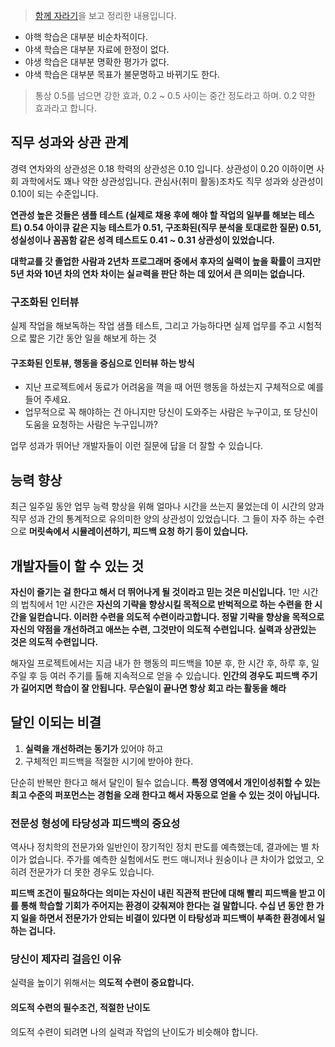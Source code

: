 > [함께 자라기](http://www.yes24.com/Product/goods/67350256)을 보고 정리한 내용입니다.

* 야핵 학습은 대부분 비순차적이다.
* 야색 학습은 대부분 자료에 한정이 없다.
* 야생 학습은 대부분 명확한 평가가 없다.
* 야색 학습은 대부분 목표가 불문명하고 바뀌기도 한다.



> 통상 0.5를 넘으면 강한 효과, 0.2 ~ 0.5 사이는 중간 정도라고 하며. 0.2 약한 효과라고 합니다.


## 직무 성과와 상관 관계 

경력 연차와의 상관성은 0.18 학력의 상관성은 0.10 입니다. 상관성이 0.20 이하이면 사회 과학에서도 꽤나 약한 상관성입니다. 관심사(취미 활동)조차도 직무 성과와 상관성이 0.10이 되는 수준입니다.


**연관성 높은 것들은 샘플 테스트 (실제로 채용 후에 해야 할 작업의 일부를 해보는 테스트) 0.54 아이큐 같은 지능 테스트가 0.51, 구조화된(직무 분석을 토대로한 질문) 0.51, 성실성이나 꼼꼼함 같은 성격 테스트도 0.41 ~ 0.31 상관성이 있었습니다.**

**대학교를 갓 졸업한 사람과 2년차 프로그래머 중에서 후자의 실력이 높을 확률이 크지만 5년 차와 10년 차의 연차 차이는 실ㄹ력을 판단 하는 데 있어서 큰 의미는 없습니다.**


### 구조화된 인터뷰
실제 작업을 해보독하는 작업 샘플 테스트, 그리고 가능하다면 실제 업무를 주고 시험적으로 짧은 기간 동안 일을 해보게 하는 것

#### 구조화된 인토뷰, 행동을 중심으로 인터뷰 하는 방식

* 지난 프로젝트에서 동료가 어려움을 껵을 때 어떤 행동을 하셨는지 구체적으로 예를 들어 주세요.
* 업무적으로 꼭 해야하는 건 아니지만 당신이 도와주는 사람은 누구이고, 또 당신이 도움을 요청하는 사람은 누구입니까? 

업무 성과가 뛰어난 개발자들이 이런 질문에 답을 더 잘할 수 있습니다.



## 능력 향상

최근 일주일 동안 업무 능력 향상을 위해 얼마나 시간을 쓰는지 물었는데 이 시간의 양과 직무 성과 간의 통계적으로 유의미한 양의 상관성이 있었습니다. 그 들이 자주 하는 수련으로 **머릿속에서 시뮬레이션하기, 피드백 요청 하기 등이 있습니다.**


## 개발자들이 할 수 있는 것

**자신이 즐기는 걸 한다고 해서 더 뛰어나게 될 것이라고 믿는 것은 미신입니다.** 1만 시간의 법칙에서 1만 시간은 **자신의 기략을 향상시킬 목적으로 반벅적으로 하는 수련을 한 시간을 일컫습니다. 이러한 수련을 의도적 수련이라고합니다. 정말 기략을 향상을 목적으로 자신의 약점을 개선하려고 애쓰는 수련, 그것만이 의도적 수련입니다. 실력과 상관있는 것은 의도적 수련입니다.**

해자일 프로젝트에서는 지금 내가 한 행동의 피드백을 10분 후, 한 시간 후, 하루 후, 일주일 후 등 여러 주기를 톨해 지속적으로 얻을 수 있습니다. **인간의 경우도 피드백 주기가 길어지면 학습이 잘 안됩니다.** **무슨일이 끝나면 항상 회고 라는 활동을 해라**


## 달인 이되는 비결 

1. **실력을 개선하려는 동기가** 있어야 하고
2. 구체적인 피드백을 적절한 시기에 받아야 한다.

단순히 반복만 한다고 해서 달인이 될수 없습니다. **특정 영역에서 개인이성취할 수 있는 최고 수준의 퍼포먼스는 경험을 오래 한다고 해서 자동으로 얻을 수 있는 것이 아닙니다.**

### 전문성 형성에 타당성과 피드백의 중요성

역사나 정치학의 전문가와 일반인이 장기적인 정치 판도를 예측했는데, 결과에는 별 차이가 없습니다. 주가를 예측한 실험에서도 펀드 매니저나 원숭이나 큰 차이가 없었고, 오히려 전문가가 더 못한 경우도 있습니다. 

**피드백 조건이 필요하다는 의미는 자신이 내린 직관적 판단에 대해 빨리 피드백을 받고 이를 통해 학습할 기회가 주어지는 환경이 갖춰져야 한다는 걸 말합니다. 수십 년 동안 한 가지 일을 하면서 전문가가 안되는 비결이 있다면 이 타탕성과 피드백이 부족한 환경에서 일하는 겁니다.**

### 당신이 제자리 걸음인 이유
실력을 높이기 위해서는 **의도적 수련이 중요합니다.**

#### 의도적 수련의 필수조건, 적절한 난이도
의도적 수련이 되려면 나의 실력과 작업의 난이도가 비슷해야 합니다. 





